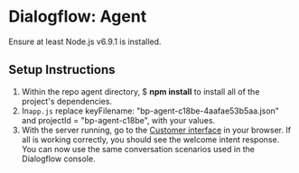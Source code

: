 # Dialogflow: Agent 

Ensure at least Node.js v6.9.1 is installed.

## Setup Instructions
1. Within the repo agent directory, $ **npm install** to install all of the project's dependencies.
2. In`app.js` replace keyFilename: "bp-agent-c18be-4aafae53b5aa.json" and projectId = "bp-agent-c18be", with your values.
3. With the server running, go to the [Customer interface](http://localhost:3000/customer) in your browser. If all is working correctly, you should see the welcome intent response. You can now use the same conversation scenarios used in the Dialogflow console.
